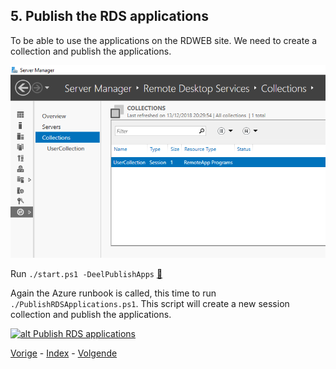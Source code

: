 ## 5. Publish the RDS applications

To be able to use the applications on the RDWEB site. We need to create a collection and publish the applications.

![alt Session Collection](../images/5.SessionCollection.png)

Run `./start.ps1 -DeelPublishApps` [:memo:](../scripts/PublishRDSApplications.ps1)

Again the Azure runbook is called, this time to run `./PublishRDSApplications.ps1`. This script will create a new session collection and publish the applications.

[![alt Publish RDS applications](https://i.ytimg.com/vi/7qMQZsfqnlY/sddefault.jpg)](https://youtu.be/7qMQZsfqnlY)










[Vorige](./4.CreateTheRDSFarm.md) - [Index](./index.md) - [Volgende](./6.Office365Trial.md)